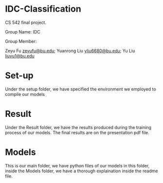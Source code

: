 # IDC-Classification
CS 542 final project.

Group Name: IDC 

Group Member:  

Zeyu Fu zeyufu@bu.edu; Yuanrong Liu yliu6680@bu.edu; Yu Liu liuyu1@bu.edu

# Set-up
Under the setup folder, we have specified the environment we employed to compile our models

# Result
Under the Result folder, we have the results produced during the training process of our models. The final results are on the presentation pdf file.

# Models
This is our main folder, we have python files of our models in this folder, inside the Models folder, we have a thorough explaination inside the readme file.
